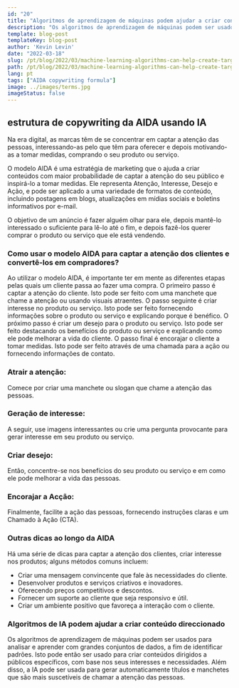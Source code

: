 ```yaml
---
id: "20"
title: "Algoritmos de aprendizagem de máquinas podem ajudar a criar conteúdos direccionados"
description: "Os algoritmos de aprendizagem de máquinas podem ser usados para analisar e aprender com grandes conjuntos de dados, a fim de identificar padrões. Isto pode então ser usado para criar conteúdos que são dirigidos a públicos específicos com base nos seus interesses. Ao utilizar a aprendizagem de máquinas, as empresas podem criar conteúdos mais relevantes para os seus clientes e que ajudarão a aumentar as vendas."
template: blog-post
templateKey: blog-post
author: 'Kevin Levin'
date: "2022-03-18"
slug: /pt/blog/2022/03/machine-learning-algorithms-can-help-create-targeted-content
path: /pt/blog/2022/03/machine-learning-algorithms-can-help-create-targeted-content
lang: pt
tags: ["AIDA copywriting formula"]
image: ../images/terms.jpg
imageStatus: false
---
```

## estrutura de copywriting da AIDA usando IA

Na era digital, as marcas têm de se concentrar em captar a atenção das pessoas, interessando-as pelo que têm para oferecer e depois motivando-as a tomar medidas, comprando o seu produto ou serviço.

O modelo AIDA é uma estratégia de marketing que o ajuda a criar conteúdos com maior probabilidade de captar a atenção do seu público e inspirá-lo a tomar medidas. Ele representa Atenção, Interesse, Desejo e Ação, e pode ser aplicado a uma variedade de formatos de conteúdo, incluindo postagens em blogs, atualizações em mídias sociais e boletins informativos por e-mail.

O objetivo de um anúncio é fazer alguém olhar para ele, depois mantê-lo interessado o suficiente para lê-lo até o fim, e depois fazê-los querer comprar o produto ou serviço que ele está vendendo.

### Como usar o modelo AIDA para captar a atenção dos clientes e convertê-los em compradores?

Ao utilizar o modelo AIDA, é importante ter em mente as diferentes etapas pelas quais um cliente passa ao fazer uma compra. O primeiro passo é captar a atenção do cliente. Isto pode ser feito com uma manchete que chame a atenção ou usando visuais atraentes. O passo seguinte é criar interesse no produto ou serviço. Isto pode ser feito fornecendo informações sobre o produto ou serviço e explicando porque é benéfico. O próximo passo é criar um desejo para o produto ou serviço. Isto pode ser feito destacando os benefícios do produto ou serviço e explicando como ele pode melhorar a vida do cliente. O passo final é encorajar o cliente a tomar medidas. Isto pode ser feito através de uma chamada para a ação ou fornecendo informações de contato.

### Atrair a atenção:

Comece por criar uma manchete ou slogan que chame a atenção das pessoas.


### Geração de interesse:

A seguir, use imagens interessantes ou crie uma pergunta provocante para gerar interesse em seu produto ou serviço.

### Criar desejo:

Então, concentre-se nos benefícios do seu produto ou serviço e em como ele pode melhorar a vida das pessoas.

### Encorajar a Acção:


Finalmente, facilite a ação das pessoas, fornecendo instruções claras e um Chamado à Ação (CTA).


### Outras dicas ao longo da AIDA

Há uma série de dicas para captar a atenção dos clientes, criar interesse nos produtos; alguns métodos comuns incluem:

- Criar uma mensagem convincente que fale às necessidades do cliente.
- Desenvolver produtos e serviços criativos e inovadores.
- Oferecendo preços competitivos e descontos.
- Fornecer um suporte ao cliente que seja responsivo e útil.
- Criar um ambiente positivo que favoreça a interação com o cliente.

### Algoritmos de IA podem ajudar a criar conteúdo direccionado
Os algoritmos de aprendizagem de máquinas podem ser usados para analisar e aprender com grandes conjuntos de dados, a fim de identificar padrões. Isto pode então ser usado para criar conteúdos dirigidos a públicos específicos, com base nos seus interesses e necessidades. Além disso, a IA pode ser usada para gerar automaticamente títulos e manchetes que são mais suscetíveis de chamar a atenção das pessoas.
